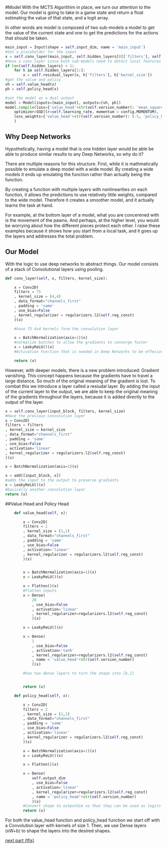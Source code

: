 #Model
With the MCTS Algorithim in place, we turn our attention to the model.
Our model is going to take in a game state and return a float estimating the value of that state, and a logit array.

In other words are model is composed of two sub-models a model to get the value of the current state and one to get the predictions for the actions that should be taken.

```python
main_input = Input(shape = self.input_dim, name = 'main_input')
#Set a placeholder for the input
x = self.conv_layer(main_input, self.hidden_layers[0]['filters'], self.hidden_layers[0]['kernel_size'])
#Have a conv layer since both sub-models need to detect local features for it to be successful
if len(self.hidden_layers) > 1:
	for h in self.hidden_layers[1:]:
		x = self.residual_layer(x, h['filters'], h['kernel_size'])
#get the value and policy
vh = self.value_head(x)
ph = self.policy_head(x)

#set the model as a dual output
model = Model(inputs=[main_input], outputs=[vh, ph])
model.compile(loss={'value_head'+str(self.version_number): 'mean_squared_error', 'policy_head'+str(self.version_number): softmax_cross_entropy_with_logits},
	optimizer=SGD(lr=self.learning_rate, momentum = config.MOMENTUM),	
	loss_weights={'value_head'+str(self.version_number): 0.5, 'policy_head'+str(self.version_number): 0.5}	
	)

```

## Why Deep Networks
Hypothetically, having a model that is one hidden layer would be able be able to produce similar results to any Deep Networks, so why do it?

There are multiple reasons for this structure. First, while it is mathmatically possible to emulate a deep model with a wide model. By creating a wide models it ends up emulating the function rather than actually being the function.

By creating a function with multiple layers with nonlinearities on each function, it allows the predictions to use relatively little weights, compared to the wide model. Therefore it creates a smoother model, and it actually learns the task at hand.

For example, at the bottom layer of a model, what you are concerened with is the movement of the pawns.	And perhaps, at the higher level, you would be worrying about how the different pieces protect each other. I raise these examples because it shows how you start from a local task, and it goes up the layers and addresses the total problem.

## Our Model
With the logic to use deep networks to abstract things. Our model consists of a stack of Convolutional layers using pooling.

```python
def conv_layer(self, x, filters, kernel_size):

	x = Conv2D(
	filters = 75
	, kernel_size = (4,4)
	, data_format="channels_first"
	, padding = 'same'
	, use_bias=False
	, kernel_regularizer = regularizers.l2(self.reg_const)
	)(x)

	#have 75 4x4 kernels form the convolution layer

	x = BatchNormalization(axis=1)(x)
	#normalize batches to allow the gradients to converge faster
	x = LeakyReLU()(x)
	#Activation Function that is needed in Deep Networks to be effecive

	return (x)
```

However, with deeper models, there is a new problem introduced: Gradient vanishing. This concept happens because the gradients have to travel a large distance. So much of the original meaning of the gradient is lost. To combat this we introduce a layer called a resiudal layer. By adding the input of the current layer to the output, we are able to keep the original meaning of the gradients throughout the layers, because it is added directly to the output of the layer.


```python
x = self.conv_layer(input_block, filters, kernel_size)	
#Have the previous convolution layer
x = Conv2D(
filters = filters
, kernel_size = kernel_size
, data_format="channels_first"
, padding = 'same'
, use_bias=False
, activation='linear'
, kernel_regularizer = regularizers.l2(self.reg_const)
)(x)

x = BatchNormalization(axis=1)(x)

x = add([input_block, x])
#adds the input to the output to preserve gradients
x = LeakyReLU()(x)
#basically another convolution layer
return (x)
```

##Value Head and Policy Head

```python
	def value_head(self, x):

		x = Conv2D(
		filters = 1
		, kernel_size = (1,1)
		, data_format="channels_first"
		, padding = 'same'
		, use_bias=False
		, activation='linear'
		, kernel_regularizer = regularizers.l2(self.reg_const)
		)(x)


		x = BatchNormalization(axis=1)(x)
		x = LeakyReLU()(x)

		x = Flatten()(x)
		#Flatten inputs
		x = Dense(
			20
			, use_bias=False
			, activation='linear'
			, kernel_regularizer=regularizers.l2(self.reg_const)
			)(x)

		x = LeakyReLU()(x)

		x = Dense(
			1
			, use_bias=False
			, activation='tanh'
			, kernel_regularizer=regularizers.l2(self.reg_const)
			, name = 'value_head'+str(self.version_number)
			)(x)

		#Use two dense layers to turn the shape into [b,1]


		return (x)

	def policy_head(self, x):

		x = Conv2D(
		filters = 2
		, kernel_size = (1,1)
		, data_format="channels_first"
		, padding = 'same'
		, use_bias=False
		, activation='linear'
		, kernel_regularizer = regularizers.l2(self.reg_const)
		)(x)

		x = BatchNormalization(axis=1)(x)
		x = LeakyReLU()(x)

		x = Flatten()(x)

		x = Dense(
			self.output_dim
			, use_bias=False
			, activation='linear'
			, kernel_regularizer=regularizers.l2(self.reg_const)
			, name = 'policy_head'+str(self.version_number)
			)(x)
		#Convert shape to outputdim so that they can be used as logits [b,output_dim]
		return (x)
```
For both the value_head function and policy_head function we start off with a Convolution layer with kernels of size 1. Then, we use Dense layers (xW+b) to shape the layers into the desired shapes.

[next part (tfjs)](tictac/tictac.md)